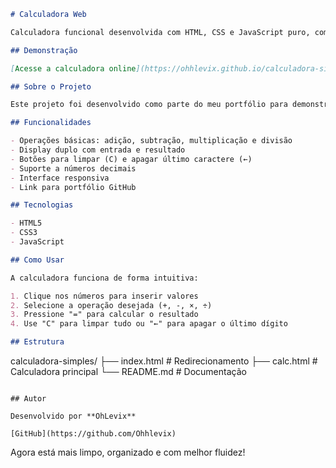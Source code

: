

```markdown
# Calculadora Web

Calculadora funcional desenvolvida com HTML, CSS e JavaScript puro, com interface limpa e intuitiva para operações matemáticas básicas.

## Demonstração

[Acesse a calculadora online](https://ohhlevix.github.io/calculadora-simples/)

## Sobre o Projeto

Este projeto foi desenvolvido como parte do meu portfólio para demonstrar habilidades em desenvolvimento front-end. A calculadora possui design simples e responsivo, funcionando perfeitamente em diferentes dispositivos.

## Funcionalidades

- Operações básicas: adição, subtração, multiplicação e divisão
- Display duplo com entrada e resultado
- Botões para limpar (C) e apagar último caractere (←)
- Suporte a números decimais
- Interface responsiva
- Link para portfólio GitHub

## Tecnologias

- HTML5
- CSS3
- JavaScript

## Como Usar

A calculadora funciona de forma intuitiva:

1. Clique nos números para inserir valores
2. Selecione a operação desejada (+, -, ×, ÷)
3. Pressione "=" para calcular o resultado
4. Use "C" para limpar tudo ou "←" para apagar o último dígito

## Estrutura

```
calculadora-simples/
├── index.html    # Redirecionamento
├── calc.html     # Calculadora principal
└── README.md     # Documentação
```

## Autor

Desenvolvido por **OhLevix**

[GitHub](https://github.com/Ohhlevix)
```

Agora está mais limpo, organizado e com melhor fluidez!
